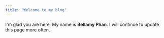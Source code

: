 ```yaml
---
title: "Welcome to my blog"
---
```


I'm glad you are here. My name is **Bellamy Phan**. I will continue to update this page more often.
